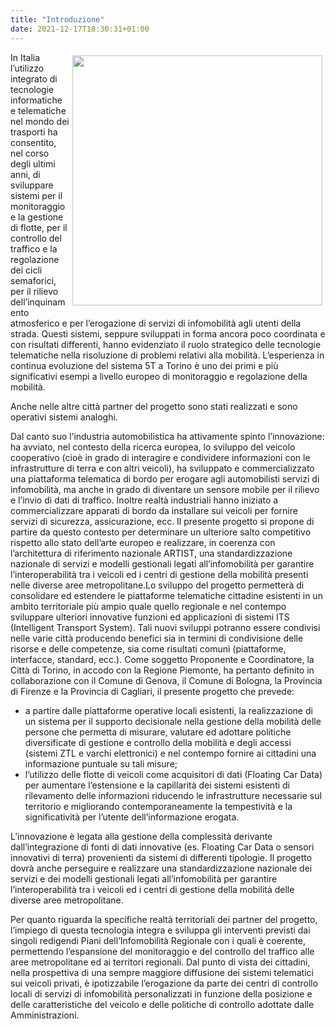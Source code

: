 ```yaml
---
title: "Introduzione"
date: 2021-12-17T18:30:31+01:00
---
```

<img src="/img/navigatore2.png" style="margin: 5px; float: right; width:400px;  border:0" >
In Italia l’utilizzo integrato di tecnologie informatiche e telematiche nel mondo dei trasporti ha consentito, nel corso degli ultimi anni, di sviluppare sistemi per il monitoraggio e la gestione di flotte, per il controllo del traffico e la regolazione dei cicli semaforici, per il rilievo dell’inquinamento atmosferico e per l’erogazione di servizi di infomobilità agli utenti della strada. Questi sistemi, seppure sviluppati in forma ancora poco coordinata e con risultati differenti, hanno evidenziato il ruolo strategico delle tecnologie telematiche nella risoluzione di problemi relativi alla mobilità. L’esperienza in continua evoluzione del sistema 5T a Torino è uno dei primi e più significativi esempi a livello europeo di monitoraggio e regolazione della mobilità.

Anche nelle altre città partner del progetto sono stati realizzati e sono operativi sistemi analoghi.

Dal canto suo l’industria automobilistica ha attivamente spinto l’innovazione: ha avviato, nel contesto della ricerca europea, lo sviluppo del veicolo cooperativo (cioè in grado di interagire e condividere informazioni con le infrastrutture di terra e con altri veicoli), ha sviluppato e commercializzato una piattaforma telematica di bordo per erogare agli automobilisti servizi di infomobilità, ma anche in grado di diventare un sensore mobile per il rilievo e l’invio di dati di traffico. Inoltre realtà industriali hanno iniziato a commercializzare apparati di bordo da installare sui veicoli per fornire servizi di sicurezza, assicurazione, ecc. Il presente progetto si propone di partire da questo contesto per determinare un ulteriore salto competitivo rispetto allo stato dell’arte europeo e realizzare, in coerenza con l’architettura di riferimento nazionale ARTIST, una standardizzazione nazionale di servizi e modelli gestionali legati all’infomobilità per garantire l’interoperabilità tra i veicoli ed i centri di gestione della mobilità presenti nelle diverse aree metropolitane.Lo sviluppo del progetto permetterà di consolidare ed estendere le piattaforme telematiche cittadine esistenti in un ambito territoriale più ampio quale quello regionale e nel contempo sviluppare ulteriori innovative funzioni ed applicazioni di sistemi ITS (Intelligent Transport System). Tali nuovi sviluppi potranno essere condivisi nelle varie città producendo benefici sia in termini di condivisione delle risorse e delle competenze, sia come risultati comuni (piattaforme, interfacce, standard, ecc.). Come soggetto Proponente e Coordinatore, la Città di Torino, in accodo con la Regione Piemonte, ha pertanto definito in collaborazione con il Comune di Genova, il Comune di Bologna, la Provincia di Firenze e la Provincia di Cagliari, il presente progetto che prevede:


- a partire dalle piattaforme operative locali esistenti, la realizzazione di un sistema per il supporto decisionale nella gestione della mobilità delle persone che permetta di misurare, valutare ed adottare politiche diversificate di gestione e controllo della mobilità e degli accessi (sistemi ZTL e varchi elettronici) e nel contempo fornire ai cittadini una informazione puntuale su tali misure;
- l’utilizzo delle flotte di veicoli come acquisitori di dati (Floating Car Data) per aumentare l’estensione e la capillarità dei sistemi esistenti di rilevamento delle informazioni riducendo le infrastrutture necessarie sul territorio e migliorando contemporaneamente la tempestività e la significatività per l’utente dell’informazione erogata.

L’innovazione è legata alla gestione della complessità derivante dall’integrazione di fonti di dati innovative (es. Floating Car Data o sensori innovativi di terra) provenienti da sistemi di differenti tipologie. Il progetto dovrà anche  perseguire e realizzare una standardizzazione nazionale dei servizi e dei modelli gestionali legati all’infomobilità per garantire l’interoperabilità tra i veicoli ed i centri di gestione della mobilità delle diverse aree metropolitane.

Per quanto riguarda la specifiche realtà territoriali dei partner del progetto, l’impiego di questa tecnologia integra e sviluppa gli interventi previsti dai singoli redigendi Piani dell’Infomobilità Regionale con i quali è coerente, permettendo l’espansione del monitoraggio e del controllo del traffico alle aree metropolitane ed ai territori regionali. Dal punto di vista dei cittadini, nella prospettiva di una sempre maggiore diffusione dei sistemi telematici sui veicoli privati, è ipotizzabile l’erogazione da parte dei centri di controllo locali di servizi di infomobilità personalizzati in funzione della posizione e delle caratteristiche del veicolo e delle politiche di controllo adottate dalle Amministrazioni.